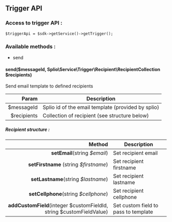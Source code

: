 ## Trigger API

### Access to trigger API :

    $triggerApi = $sdk->getService()->getTrigger();

### Available methods :

 - send

 #### send($messageId, Splio\Service\Trigger\Recipient\RecipientCollection $recipients)
 Send email template to defined recipients

| Param | Description |
| --: | -- |
| $messageId | Splio id of the email template (provided by splio) |
| $recipients | Collection of recipient (see structure below) |

 ##### Recipient structure :

|  Method | Description |
| --: | -- |
| **setEmail**(string *$email*) | Set recipient email |
| **setFirstname** (string *$firstname*) | Set recipient firstname |
| **setLastname**(string *$lastname*) | Set recipient lastname |
| **setCellphone**(string *$cellphone*) | Set recipient cellphone |
| **addCustomField**(integer $customFieldId, string $customFieldValue) | Set custom field to pass to template |